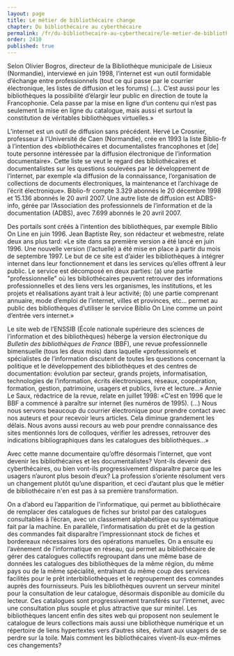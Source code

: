 ```yaml
---
layout: page
title: Le métier de bibliothécaire change
chapter: Du bibliothécaire au cyberthécaire
permalink: /fr/du-bibliothecaire-au-cyberthecaire/le-metier-de-bibliothecaire-change/
order: 2410
published: true
---
```

<p>Selon Olivier Bogros, directeur de la Bibliothèque municipale de Lisieux (Normandie), interviewé en juin 1998, l’internet est «un outil formidable d’échange entre professionnels (tout ce qui passe par le courrier électronique, les listes de diffusion et les forums) (...). C’est aussi pour les bibliothèques la possibilité d’élargir leur public en direction de toute la Francophonie. Cela passe par la mise en ligne d’un contenu qui n’est pas seulement la mise en ligne du catalogue, mais aussi et surtout la constitution de véritables bibliothèques virtuelles.»</p>

<p>L’internet est un outil de diffusion sans précédent. Hervé Le Crosnier, professeur à l’Université de Caen (Normandie), crée en 1993 la liste Biblio-fr à l’intention des «bibliothécaires et documentalistes francophones et [de] toute personne intéressée par la diffusion électronique de l’information documentaire». Cette liste se veut le regard des bibliothécaires et documentalistes sur les questions soulevées par le développement de l’internet, par exemple «la diffusion de la connaissance, l’organisation de collections de documents électroniques, la maintenance et l’archivage de l’écrit électronique». Biblio-fr compte 3.329 abonnés le 20 décembre 1998 et 15.136 abonnés le 20 avril 2007. Une autre liste de diffusion est ADBS-info, gérée par l’Association des professionnels de l’information et de la documentation (ADBS), avec 7.699 abonnés le 20 avril 2007.</p>

<p>Des portails sont créés à l’intention des bibliothèques, par exemple Biblio On Line en juin 1996. Jean Baptiste Rey, son rédacteur et webmestre, relate deux ans plus tard: «Le site dans sa première version a été lancé en juin 1996. Une nouvelle version (l’actuelle) a été mise en place à partir du mois de septembre 1997. Le but de ce site est d’aider les bibliothèques à intégrer internet dans leur fonctionnement et dans les services qu’elles offrent à leur public. Le service est décomposé en deux parties: (a) une partie "professionnelle" où les bibliothécaires peuvent retrouver des informations professionnelles et des liens vers les organismes, les institutions, et les projets et réalisations ayant trait à leur activité; (b) une partie comprenant annuaire, mode d’emploi de l’internet, villes et provinces, etc... permet au public des bibliothèques d’utiliser le service Biblio On Line comme un point d’entrée vers internet.»</p>

<p>Le site web de l’ENSSIB (École nationale supérieure des sciences de l’information et des bibliothèques) héberge la version électronique du <em>Bulletin des bibliothèques de France</em> (BBF), une revue professionnelle bimensuelle (tous les deux mois) dans laquelle<em> </em>«professionnels et spécialistes de l’information discutent de toutes les<em> </em>questions concernant la politique et le développement des bibliothèques et des<em> </em>centres de documentation: évolution par secteur, grands projets,<em> </em>informatisation, technologies de l’information, écrits électroniques, réseaux,<em> </em>coopération, formation, gestion, patrimoine, usagers et publics, livre et<em> </em>lecture...» Annie Le Saux, rédactrice de la revue, relate en juillet 1998:<em> </em>«C’est en 1996 que le BBF a commencé à paraître sur internet (les numéros de<em> </em>1995). (...) Nous nous servons beaucoup du courrier électronique pour prendre<em> </em>contact avec nos auteurs et pour recevoir leurs articles. Cela diminue<em> </em>grandement les délais. Nous avons aussi recours au web pour prendre connaissance<em> </em>des sites mentionnés lors de colloques, vérifier les adresses, retrouver des<em> </em>indications bibliographiques dans les catalogues des bibliothèques...»</p>

<p>Avec cette manne documentaire qu’offre désormais l’internet, que vont devenir les bibliothécaires et les documentalistes? Vont-ils devenir des cyberthécaires, ou bien vont-ils progressivement disparaître parce que les usagers n’auront plus besoin d’eux? La profession s’oriente résolument vers un changement plutôt qu’une disparition, et ceci d’autant plus que le métier de bibliothécaire n'en est pas à sa première transformation.</p>

<p>On a d’abord eu l’apparition de l'informatique, qui permet au bibliothécaire de remplacer des catalogues de fiches sur bristol par des catalogues consultables à l’écran, avec un classement alphabétique ou systématique fait par la machine. En parallèle, l’informatisation du prêt et de la gestion des commandes fait disparaître l’impressionnant stock de fiches et bordereaux nécessaires lors des opérations manuelles. On a ensuite eu l’avènement de l’informatique en réseau, qui permet au bibliothécaire de gérer des catalogues collectifs regroupant dans une même base de données les catalogues des bibliothèques de la même région, du même pays ou de la même spécialité, entraînant du même coup des services facilités pour le prêt interbibliothèques et le regroupement des commandes auprès des fournisseurs. Puis les bibliothèques ouvrent un serveur minitel pour la consultation de leur catalogue, désormais disponible au domicile du lecteur. Ces catalogues sont progressivement transférés sur l’internet, avec une consultation plus souple et plus attractive que sur minitel. Les bibliothèques lancent enfin des sites web qui proposent non seulement le catalogue de leurs collections mais aussi une bibliothèque numérique et un répertoire de liens hypertextes vers d’autres sites, évitant aux usagers de se perdre sur la toile. Mais comment les bibliothécaires vivent-ils eux-mêmes ces changements?</p>
